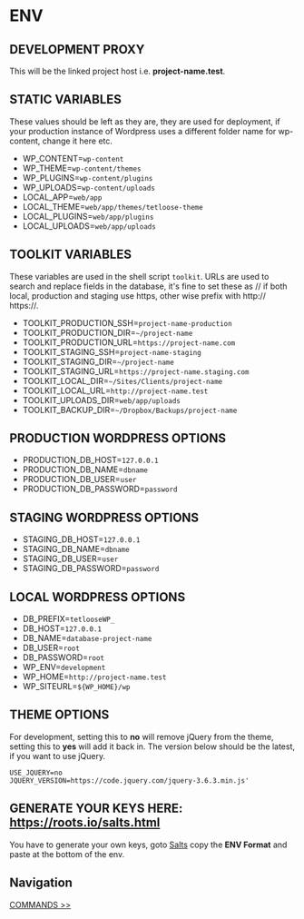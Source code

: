 # ENV

## DEVELOPMENT PROXY

This will be the linked project host i.e. **project-name.test**.

## STATIC VARIABLES

These values should be left as they are, they are used for deployment, if your production instance of Wordpress uses a different folder name for wp-content, change it here etc.

- WP_CONTENT=`wp-content`
- WP_THEME=`wp-content/themes`
- WP_PLUGINS=`wp-content/plugins`
- WP_UPLOADS=`wp-content/uploads`
- LOCAL_APP=`web/app`
- LOCAL_THEME=`web/app/themes/tetloose-theme`
- LOCAL_PLUGINS=`web/app/plugins`
- LOCAL_UPLOADS=`web/app/uploads`

## TOOLKIT VARIABLES

These variables are used in the shell script `toolkit`. URLs are used to search and replace fields in the database, it's fine to set these as // if both local, production and staging use https, other wise prefix with http:// https://.

- TOOLKIT_PRODUCTION_SSH=`project-name-production`
- TOOLKIT_PRODUCTION_DIR=`~/project-name`
- TOOLKIT_PRODUCTION_URL=`https://project-name.com`
- TOOLKIT_STAGING_SSH=`project-name-staging`
- TOOLKIT_STAGING_DIR=`~/project-name`
- TOOLKIT_STAGING_URL=`https://project-name.staging.com`
- TOOLKIT_LOCAL_DIR=`~/Sites/Clients/project-name`
- TOOLKIT_LOCAL_URL=`http://project-name.test`
- TOOLKIT_UPLOADS_DIR=`web/app/uploads`
- TOOLKIT_BACKUP_DIR=`~/Dropbox/Backups/project-name`

## PRODUCTION WORDPRESS OPTIONS

- PRODUCTION_DB_HOST=`127.0.0.1`
- PRODUCTION_DB_NAME=`dbname`
- PRODUCTION_DB_USER=`user`
- PRODUCTION_DB_PASSWORD=`password`

## STAGING WORDPRESS OPTIONS

- STAGING_DB_HOST=`127.0.0.1`
- STAGING_DB_NAME=`dbname`
- STAGING_DB_USER=`user`
- STAGING_DB_PASSWORD=`password`

## LOCAL WORDPRESS OPTIONS

- DB_PREFIX=`tetlooseWP_`
- DB_HOST=`127.0.0.1`
- DB_NAME=`database-project-name`
- DB_USER=`root`
- DB_PASSWORD=`root`
- WP_ENV=`development`
- WP_HOME=`http://project-name.test`
- WP_SITEURL=`${WP_HOME}/wp`

## THEME OPTIONS

For development, setting this to **no** will remove jQuery from the theme, setting this to **yes** will add it back in. The version below should be the latest, if you want to use jQuery.

```
USE_JQUERY=no
JQUERY_VERSION=https://code.jquery.com/jquery-3.6.3.min.js'
```

## GENERATE YOUR KEYS HERE: https://roots.io/salts.html

You have to generate your own keys, goto [Salts](https://roots.io/salts.html) copy the **ENV Format** and paste at the bottom of the env.

## Navigation

[COMMANDS >>](commands.md)
